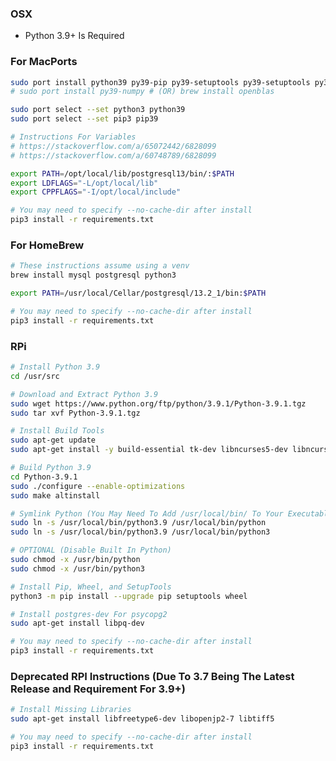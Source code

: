 ### OSX

* Python 3.9+ Is Required

### For MacPorts
```bash
sudo port install python39 py39-pip py39-setuptools py39-setuptools py39-psycopg2 openssl freetype
# sudo port install py39-numpy # (OR) brew install openblas

sudo port select --set python3 python39
sudo port select --set pip3 pip39

# Instructions For Variables
# https://stackoverflow.com/a/65072442/6828099
# https://stackoverflow.com/a/60748789/6828099

export PATH=/opt/local/lib/postgresql13/bin/:$PATH
export LDFLAGS="-L/opt/local/lib"
export CPPFLAGS="-I/opt/local/include"

# You may need to specify --no-cache-dir after install
pip3 install -r requirements.txt
```

### For HomeBrew
```bash
# These instructions assume using a venv
brew install mysql postgresql python3

export PATH=/usr/local/Cellar/postgresql/13.2_1/bin:$PATH

# You may need to specify --no-cache-dir after install
pip3 install -r requirements.txt
```

### RPi

```bash
# Install Python 3.9
cd /usr/src

# Download and Extract Python 3.9
sudo wget https://www.python.org/ftp/python/3.9.1/Python-3.9.1.tgz
sudo tar xvf Python-3.9.1.tgz

# Install Build Tools
sudo apt-get update
sudo apt-get install -y build-essential tk-dev libncurses5-dev libncursesw5-dev libreadline6-dev libdb5.3-dev libgdbm-dev libsqlite3-dev libssl-dev libbz2-dev libexpat1-dev liblzma-dev zlib1g-dev libffi-dev

# Build Python 3.9
cd Python-3.9.1
sudo ./configure --enable-optimizations
sudo make altinstall

# Symlink Python (You May Need To Add /usr/local/bin/ To Your Executable Path)
sudo ln -s /usr/local/bin/python3.9 /usr/local/bin/python
sudo ln -s /usr/local/bin/python3.9 /usr/local/bin/python3

# OPTIONAL (Disable Built In Python)
sudo chmod -x /usr/bin/python
sudo chmod -x /usr/bin/python3

# Install Pip, Wheel, and SetupTools
python3 -m pip install --upgrade pip setuptools wheel

# Install postgres-dev For psycopg2
sudo apt-get install libpq-dev

# You may need to specify --no-cache-dir after install
pip3 install -r requirements.txt
```

### Deprecated RPI Instructions (Due To 3.7 Being The Latest Release and Requirement For 3.9+)

```bash
# Install Missing Libraries
sudo apt-get install libfreetype6-dev libopenjp2-7 libtiff5

# You may need to specify --no-cache-dir after install
pip3 install -r requirements.txt
```

<!-- DeepNote Notebook Tutorial - https://www.dolthub.com/blog/2020-10-14-using-dolt-with-deepnote/ -->
<!-- `apt install libmariadb-dev` For DeepNote Notebook -->
<!-- https://web.archive.org/web/*/twitter.com/realdonaldtrump -->
<!-- https://web.archive.org/web/*/twitter.com/potus -->
<!-- tensorflow>=2.4.0 -->

